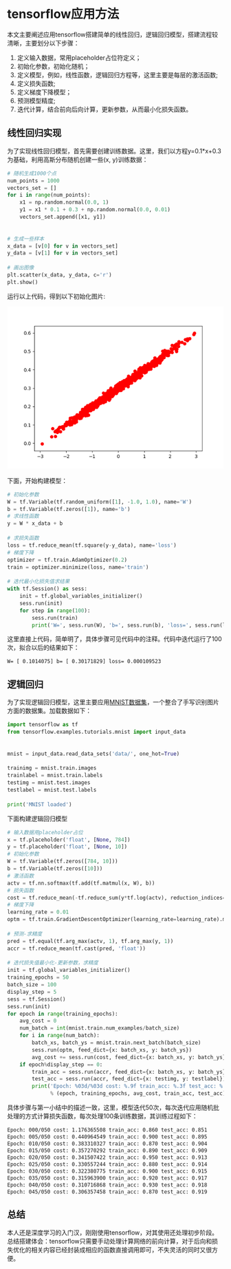 # tensorflow应用方法
本文主要阐述应用tensorflow搭建简单的线性回归，逻辑回归模型，搭建流程较清晰，主要划分以下步骤：
1. 定义输入数据，常用placeholder占位符定义；
2. 初始化参数，初始化随机；
3. 定义模型，例如，线性函数，逻辑回归方程等，这里主要是每层的激活函数;
4. 定义损失函数;
5. 定义梯度下降模型；
6. 预测模型精度;
7. 迭代计算，结合前向后向计算，更新参数，从而最小化损失函数。

## 线性回归实现
为了实现线性回归模型，首先需要创建训练数据。这里，我们以方程y=0.1*x+0.3为基础，利用高斯分布随机创建一些(x, y)训练数据：
```python
# 随机生成1000个点
num_points = 1000
vectors_set = []
for i in range(num_points):
    x1 = np.random.normal(0.0, 1)
    y1 = x1 * 0.1 + 0.3 + np.random.normal(0.0, 0.01)
    vectors_set.append([x1, y1])


# 生成一些样本
x_data = [v[0] for v in vectors_set]
y_data = [v[1] for v in vectors_set]

# 画出图像
plt.scatter(x_data, y_data, c='r')
plt.show()
```
运行以上代码，得到以下初始化图片:

![线性回归训练数据](https://raw.githubusercontent.com/huiyang865/material/master/image/line_regression.png)

下面，开始构建模型：
```python
# 初始化参数
W = tf.Variable(tf.random_uniform([1], -1.0, 1.0), name='W')
b = tf.Variable(tf.zeros([1]), name='b')
# 求线性函数
y = W * x_data + b

# 求损失函数
loss = tf.reduce_mean(tf.square(y-y_data), name='loss')
# 梯度下降
optimizer = tf.train.AdamOptimizer(0.2)
train = optimizer.minimize(loss, name='train')

# 迭代最小化损失值求结果
with tf.Session() as sess:
    init = tf.global_variables_initializer()
    sess.run(init)
    for step in range(100):
        sess.run(train)
        print('W=', sess.run(W), 'b=', sess.run(b), 'loss=', sess.run(loss))
```
这里直接上代码，简单明了，具体步骤可见代码中的注释。代码中迭代运行了100次，拟合以后的结果如下：

    W= [ 0.1014075] b= [ 0.30171829] loss= 0.000109523

## 逻辑回归
为了实现逻辑回归模型，这里主要应用[MNIST数据集](http://yann.lecun.com/exdb/mnist/)，一个整合了手写识别图片方面的数据集。加载数据如下：
```python
import tensorflow as tf
from tensorflow.examples.tutorials.mnist import input_data


mnist = input_data.read_data_sets('data/', one_hot=True)

trainimg = mnist.train.images
trainlabel = mnist.train.labels
testimg = mnist.test.images
testlabel = mnist.test.labels

print('MNIST loaded')
```

下面构建逻辑回归模型
```python
# 输入数据用placeholder占位
x = tf.placeholder('float', [None, 784])
y = tf.placeholder('float', [None, 10])
# 初始化参数
W = tf.Variable(tf.zeros([784, 10]))
b = tf.Variable(tf.zeros([10]))
# 激活函数
actv = tf.nn.softmax(tf.add(tf.matmul(x, W), b))
# 损失函数
cost = tf.reduce_mean(-tf.reduce_sum(y*tf.log(actv), reduction_indices=1))
# 梯度下降
learning_rate = 0.01
optm = tf.train.GradientDescentOptimizer(learning_rate=learning_rate).minimize(cost)

# 预测-求精度
pred = tf.equal(tf.arg_max(actv, 1), tf.arg_max(y, 1))
accr = tf.reduce_mean(tf.cast(pred, 'float'))

# 迭代损失值最小化-更新参数，求精度
init = tf.global_variables_initializer()
training_epochs = 50
batch_size = 100
display_step = 5
sess = tf.Session()
sess.run(init)
for epoch in range(training_epochs):
    avg_cost = 0
    num_batch = int(mnist.train.num_examples/batch_size)
    for i in range(num_batch):
        batch_xs, batch_ys = mnist.train.next_batch(batch_size)
        sess.run(optm, feed_dict={x: batch_xs, y: batch_ys})
        avg_cost += sess.run(cost, feed_dict={x: batch_xs, y: batch_ys})/num_batch
    if epoch%display_step == 0:
        train_acc = sess.run(accr, feed_dict={x: batch_xs, y: batch_ys})
        test_acc = sess.run(accr, feed_dict={x: testimg, y: testlabel})
        print('Epoch: %03d/%03d cost: %.9f train_acc: %.3f test_acc: %.3f'
              % (epoch, training_epochs, avg_cost, train_acc, test_acc))
```
具体步骤与第一小结中的描述一致，这里，模型迭代50次，每次迭代应用随机批处理的方式计算损失函数，每次处理100条训练数据，其训练过程如下：

    Epoch: 000/050 cost: 1.176365508 train_acc: 0.860 test_acc: 0.851
    Epoch: 005/050 cost: 0.440964549 train_acc: 0.900 test_acc: 0.895
    Epoch: 010/050 cost: 0.383310327 train_acc: 0.870 test_acc: 0.904
    Epoch: 015/050 cost: 0.357270292 train_acc: 0.890 test_acc: 0.909
    Epoch: 020/050 cost: 0.341507422 train_acc: 0.950 test_acc: 0.913
    Epoch: 025/050 cost: 0.330557244 train_acc: 0.880 test_acc: 0.914
    Epoch: 030/050 cost: 0.322380775 train_acc: 0.900 test_acc: 0.915
    Epoch: 035/050 cost: 0.315963900 train_acc: 0.920 test_acc: 0.917
    Epoch: 040/050 cost: 0.310716868 train_acc: 0.930 test_acc: 0.918
    Epoch: 045/050 cost: 0.306357458 train_acc: 0.870 test_acc: 0.919

## 总结
本人还是深度学习的入门汉，刚刚使用tensorflow，对其使用还处理初步阶段。总结搭建体会：tensorflow只需要手动处理计算网络的前向计算，对于后向和损失优化的相关内容已经封装成相应的函数直接调用即可，不失灵活的同时又很方便。
